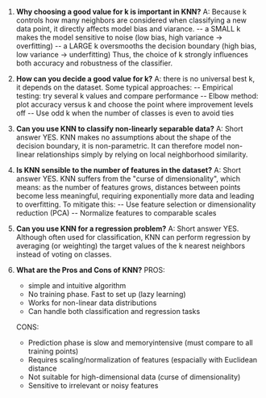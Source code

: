 1. **Why choosing a good value for k is important in KNN?**
   A: Because k controls how many neighbors are considered when classifying a new data point, it directly affects model bias and viarance.
   -- a SMALL k makes the model sensitive to noise (low bias, high variance -> overfitting)
   -- a LARGE k oversmooths the decision boundary (high bias, low variance -> underfitting)
   Thus, the choice of k strongly influences both accuracy and robustness of the classifier.

2. **How can you decide a good value for k?**
   A: there is no universal best k, it depends on the dataset.
   Some typical approaches:
   -- Empirical testing: try several k values and compare performance
   -- Elbow method: plot accuracy versus k and choose the point where improvement levels off
   -- Use odd k when the number of classes is even to avoid ties

3. **Can you use KNN to classify non-linearly separable data?**
   A: Short answer YES.
   KNN makes no assumptions about the shape of the decision boundary, it is non-parametric. It can therefore model non-linear relationships simply by relying on local neighborhood similarity.

4. **Is KNN sensible to the number of features in the dataset?**
   A: Short answer YES.
   KNN suffers from the "curse of dimensionality", which means: as the number of features grows, distances between points become less meaningful, requiring exponentially more data and leading to overfitting.
   To mitigate this:
   -- Use feature selection or dimensionality reduction (PCA)
   -- Normalize features to comparable scales

5. **Can you use KNN for a regression problem?**
   A: Short answer YES.
   Although often used for classification, KNN can perform regression by averaging (or weighting) the target values of the k nearest neighbors instead of voting on classes.

6. **What are the Pros and Cons of KNN?**
   PROS:

   - simple and intuitive algorithm
   - No training phase. Fast to set up (lazy learning)
   - Works for non-linear data distributions
   - Can handle both classification and regression tasks

   CONS:

   - Prediction phase is slow and memoryintensive (must compare to all training points)
   - Requires scaling/normalization of features (espacially with Euclidean distance
   - Not suitable for high-dimensional data (curse of dimensionality)
   - Sensitive to irrelevant or noisy features
